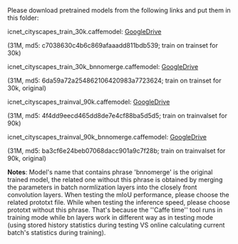 Please download pretrained models from the following links and put them in this folder:

icnet_cityscapes_train_30k.caffemodel: [GoogleDrive](https://drive.google.com/file/d/1z_2yifjYICczhZjBqCEhE1m6GYwJuljn/view?usp=sharing)

(31M, md5: c7038630c4b6c869afaaadd811bdb539; train on trainset for 30k)

icnet_cityscapes_train_30k_bnnomerge.caffemodel: [GoogleDrive](https://drive.google.com/file/d/160AuhzyPWOPzY8cGfGzHbfgOLGd8JWZr/view?usp=sharing)

(31M, md5: 6da59a72a254862106420983a7723624; train on trainset for 30k, original)

icnet_cityscapes_trainval_90k.caffemodel: [GoogleDrive](https://drive.google.com/file/d/19SRLIqLiKCgYnt305A8J0Pre9H-vuZ-u/view?usp=sharing)

(31M, md5: 4f4dd9eecd465dd8de7e4cf88ba5d5d5; train on trainvalset for 90k)

icnet_cityscapes_trainval_90k_bnnomerge.caffemodel: [GoogleDrive](https://drive.google.com/file/d/1QrQ1Av2ML-2YFKeXPj-3TSKgQ1U1iYHB/view?usp=sharing)

(31M, md5: ba3cf6e24beb07068dacc901a9c7f28b; train on trainvalset for 90k, original)

**Notes**: Model's name that contains phrase 'bnnomerge' is the original trained model, the related one without this phrase is obtained by merging the parameters in batch normlization layers into the closely front convolution layers. When testing the mIoU performance, please choose the related prototxt file. While when testing the inference speed, please choose prototxt without this phrase. That's because the ''Caffe time'' tool runs in training mode while bn layers work in different way as in testing mode (using stored history statistics during testing VS online calculating current batch's statistics during training).